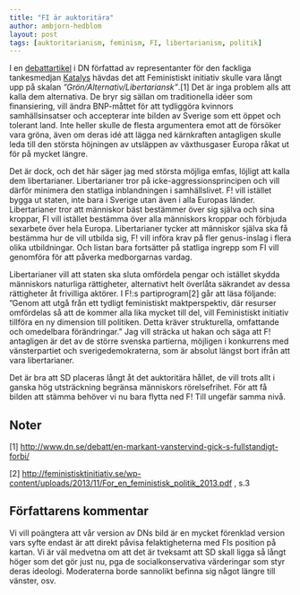```yaml
---
title: "FI är auktoritära"
author: ambjorn-hedblom
layout: post
tags: [auktoritarianism, feminism, FI, libertarianism, politik]
---
```


I en [debattartikel](http://www.dn.se/debatt/en-markant-vanstervind-gick-s-fullstandigt-forbi/) i DN författad av representanter för den fackliga tankesmedjan [Katalys](http://www.katalys.org/) hävdas det att Feministiskt initiativ skulle vara långt upp på skalan *”Grön/Alternativ/Libertariansk”*.[1] Det är inga problem alls att kalla dem alternativa. De bryr sig sällan om traditionella idéer som finansiering, vill ändra BNP-måttet för att tydliggöra kvinnors samhällsinsatser och accepterar inte bilden av Sverige som ett öppet och tolerant land. Inte heller skulle de flesta argumentera emot att de försöker vara gröna, även om deras idé att lägga ned kärnkraften antagligen skulle leda till den största höjningen av utsläppen av växthusgaser Europa råkat ut för på mycket längre.


Det är dock, och det här säger jag med största möjliga emfas, löjligt att kalla dem libertarianer. Libertarianer tror på icke-aggressionsprincipen och vill därför minimera den statliga inblandningen i samhällslivet. F! vill istället bygga ut staten, inte bara i Sverige utan även i alla Europas länder. Libertarianer tror att människor bäst bestämmer över sig själva och sina kroppar, FI vill istället bestämma över alla människors kroppar och förbjuda sexarbete över hela Europa. Libertarianer tycker att människor själva ska få bestämma hur de vill utbilda sig, F! vill införa krav på fler genus-inslag i flera olika utbildningar. Och listan bara fortsätter på statliga ingrepp som FI vill genomföra för att påverka medborgarnas vardag.

Libertarianer vill att staten ska sluta omfördela pengar och istället skydda människors naturliga rättigheter, alternativt helt överlåta säkrandet av dessa rättigheter åt frivilliga aktörer. I F!:s partiprogram[2] går att läsa följande: ”Genom att utgå från ett tydligt feministiskt maktperspektiv, där resurser omfördelas så att de kommer alla lika mycket till del, vill Feministiskt initiativ tillföra en ny dimension till politiken. Detta kräver strukturella, omfattande och omedelbara förändringar.” Jag vill sträcka ut hakan och säga att F! antagligen är det av de större svenska partierna, möjligen i konkurrens med vänsterpartiet och sverigedemokraterna, som är absolut längst bort ifrån att vara libertarianer.

Det är bra att SD placeras långt åt det auktoritära hållet, de vill trots allt i ganska hög utsträckning begränsa människors rörelsefrihet. För att få bilden att stämma behöver vi nu bara flytta ned F! Till ungefär samma nivå.

## Noter 
[1] http://www.dn.se/debatt/en-markant-vanstervind-gick-s-fullstandigt-forbi/

[2] http://feministisktinitiativ.se/wp-content/uploads/2013/11/For_en_feministisk_politik_2013.pdf , s.3

## Författarens kommentar
Vi vill poängtera att vår version av DNs bild är en mycket förenklad version vars syfte endast är att direkt påvisa felaktigheterna med FIs position på kartan. Vi är väl medvetna om att det är tveksamt att SD skall ligga så långt höger som det gör just nu, pga de socialkonservativa värderingar som styr deras ideologi. Moderaterna borde sannolikt befinna sig något längre till vänster, osv.
